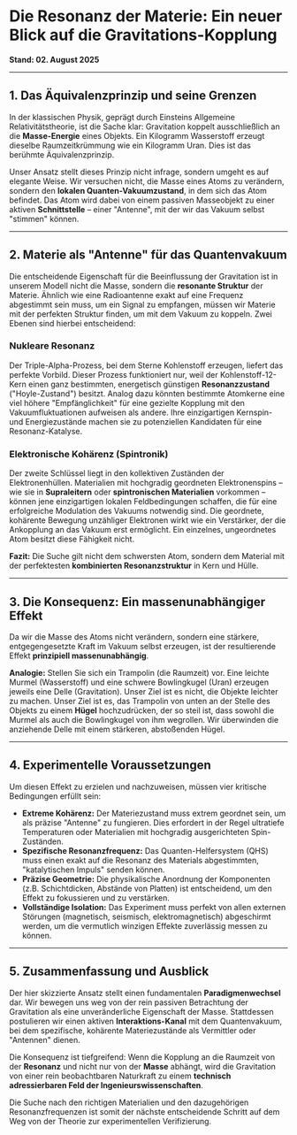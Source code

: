# Die Resonanz der Materie: Ein neuer Blick auf die Gravitations-Kopplung

**Stand: 02. August 2025**

---

## 1. Das Äquivalenzprinzip und seine Grenzen

In der klassischen Physik, geprägt durch Einsteins Allgemeine Relativitätstheorie, ist die Sache klar: Gravitation koppelt ausschließlich an die **Masse-Energie** eines Objekts. Ein Kilogramm Wasserstoff erzeugt dieselbe Raumzeitkrümmung wie ein Kilogramm Uran. Dies ist das berühmte Äquivalenzprinzip.

Unser Ansatz stellt dieses Prinzip nicht infrage, sondern umgeht es auf elegante Weise. Wir versuchen nicht, die Masse eines Atoms zu verändern, sondern den **lokalen Quanten-Vakuumzustand**, in dem sich das Atom befindet. Das Atom wird dabei von einem passiven Masseobjekt zu einer aktiven **Schnittstelle** – einer "Antenne", mit der wir das Vakuum selbst "stimmen" können.

---

## 2. Materie als "Antenne" für das Quantenvakuum

Die entscheidende Eigenschaft für die Beeinflussung der Gravitation ist in unserem Modell nicht die Masse, sondern die **resonante Struktur** der Materie. Ähnlich wie eine Radioantenne exakt auf eine Frequenz abgestimmt sein muss, um ein Signal zu empfangen, müssen wir Materie mit der perfekten Struktur finden, um mit dem Vakuum zu koppeln. Zwei Ebenen sind hierbei entscheidend:

### Nukleare Resonanz

Der Triple-Alpha-Prozess, bei dem Sterne Kohlenstoff erzeugen, liefert das perfekte Vorbild. Dieser Prozess funktioniert nur, weil der Kohlenstoff-12-Kern einen ganz bestimmten, energetisch günstigen **Resonanzzustand** ("Hoyle-Zustand") besitzt. Analog dazu könnten bestimmte Atomkerne eine viel höhere "Empfänglichkeit" für eine gezielte Kopplung mit den Vakuumfluktuationen aufweisen als andere. Ihre einzigartigen Kernspin- und Energiezustände machen sie zu potenziellen Kandidaten für eine Resonanz-Katalyse.

### Elektronische Kohärenz (Spintronik)

Der zweite Schlüssel liegt in den kollektiven Zuständen der Elektronenhüllen. Materialien mit hochgradig geordneten Elektronenspins – wie sie in **Supraleitern** oder **spintronischen Materialien** vorkommen – können jene einzigartigen lokalen Feldbedingungen schaffen, die für eine erfolgreiche Modulation des Vakuums notwendig sind. Die geordnete, kohärente Bewegung unzähliger Elektronen wirkt wie ein Verstärker, der die Ankopplung an das Vakuum erst ermöglicht. Ein einzelnes, ungeordnetes Atom besitzt diese Fähigkeit nicht.

**Fazit:** Die Suche gilt nicht dem schwersten Atom, sondern dem Material mit der perfektesten **kombinierten Resonanzstruktur** in Kern und Hülle.

---

## 3. Die Konsequenz: Ein massenunabhängiger Effekt

Da wir die Masse des Atoms nicht verändern, sondern eine stärkere, entgegengesetzte Kraft im Vakuum selbst erzeugen, ist der resultierende Effekt **prinzipiell massenunabhängig**.

**Analogie:** Stellen Sie sich ein Trampolin (die Raumzeit) vor. Eine leichte Murmel (Wasserstoff) und eine schwere Bowlingkugel (Uran) erzeugen jeweils eine Delle (Gravitation). Unser Ziel ist es nicht, die Objekte leichter zu machen. Unser Ziel ist es, das Trampolin von unten an der Stelle des Objekts zu einem **Hügel** hochzudrücken, der so steil ist, dass sowohl die Murmel als auch die Bowlingkugel von ihm wegrollen. Wir überwinden die anziehende Delle mit einem stärkeren, abstoßenden Hügel.

---

## 4. Experimentelle Voraussetzungen

Um diesen Effekt zu erzielen und nachzuweisen, müssen vier kritische Bedingungen erfüllt sein:

* **Extreme Kohärenz:** Der Materiezustand muss extrem geordnet sein, um als präzise "Antenne" zu fungieren. Dies erfordert in der Regel ultratiefe Temperaturen oder Materialien mit hochgradig ausgerichteten Spin-Zuständen.
* **Spezifische Resonanzfrequenz:** Das Quanten-Helfersystem (QHS) muss einen exakt auf die Resonanz des Materials abgestimmten, "katalytischen Impuls" senden können.
* **Präzise Geometrie:** Die physikalische Anordnung der Komponenten (z.B. Schichtdicken, Abstände von Platten) ist entscheidend, um den Effekt zu fokussieren und zu verstärken.
* **Vollständige Isolation:** Das Experiment muss perfekt von allen externen Störungen (magnetisch, seismisch, elektromagnetisch) abgeschirmt werden, um die vermutlich winzigen Effekte zuverlässig messen zu können.

---

## 5. Zusammenfassung und Ausblick

Der hier skizzierte Ansatz stellt einen fundamentalen **Paradigmenwechsel** dar. Wir bewegen uns weg von der rein passiven Betrachtung der Gravitation als eine unveränderliche Eigenschaft der Masse. Stattdessen postulieren wir einen aktiven **Interaktions-Kanal** mit dem Quantenvakuum, bei dem spezifische, kohärente Materiezustände als Vermittler oder "Antennen" dienen.

Die Konsequenz ist tiefgreifend: Wenn die Kopplung an die Raumzeit von der **Resonanz** und nicht nur von der **Masse** abhängt, wird die Gravitation von einer rein beobachtbaren Naturkraft zu einem **technisch adressierbaren Feld der Ingenieurswissenschaften**.

Die Suche nach den richtigen Materialien und den dazugehörigen Resonanzfrequenzen ist somit der nächste entscheidende Schritt auf dem Weg von der Theorie zur experimentellen Verifizierung.
